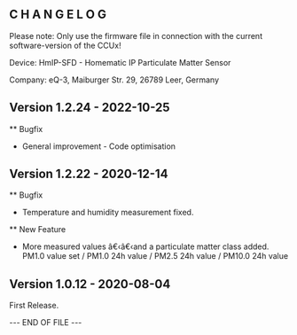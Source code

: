 ﻿C H A N G E L O G
-----------------

Please note: Only use the firmware file in connection with the current software-version of the CCUx!

Device:   HmIP-SFD - Homematic IP Particulate Matter Sensor

Company:  eQ-3, Maiburger Str. 29, 26789 Leer, Germany

Version 1.2.24 - 2022-10-25
--------------------------------------------------------------
** Bugfix
   * General improvement - Code optimisation 


Version 1.2.22 - 2020-12-14
--------------------------------------------------------------
** Bugfix
   * Temperature and humidity measurement fixed.

** New Feature
   * More measured values â€‹â€‹and a particulate matter class added.
      PM1.0 value set / PM1.0 24h value / PM2.5 24h value / PM10.0 24h value 


Version 1.0.12 - 2020-08-04
--------------------------------------------------------------

First Release.


--- END OF FILE ---

